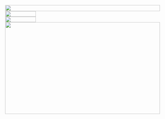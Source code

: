 <picture>
	<source
		media="(prefers-color-scheme: dark)"
		srcset="https://readme.rizesql.dev/?section=header&theme=dark"
	/>
	<img
		src="https://readme.rizesql.dev/?section=header&theme=light"
		width="100%"
		height="20"
		align="left"
	/>
</picture>

<a target="_blank" referrerpolicy="no-referrer" href="https://www.github.com/rizesql">
	<picture>
		<source
			media="(prefers-color-scheme: dark)"
			srcset="https://readme.rizesql.dev/?section=link.github&theme=dark&i=0"
		/>
		<img
			src="https://readme.rizesql.dev/?section=link.github&theme=light&i=0"
			height="18"
			width="100"
			align="left"
		/>
	</picture>
</a>

<img src="data:null;," width="100%" height="0" align="left" alt="" />

<a target="_blank" referrerpolicy="no-referrer" href="https://twitter.com/rizesql">
	<picture>
		<source
			media="(prefers-color-scheme: dark)"
			srcset="https://readme.rizesql.dev/?section=link.twitter&theme=dark&i=1"
		/>
		<img
			src="https://readme.rizesql.dev/?section=link.twitter&theme=light&i=1"
			height="18"
			width="100"
			align="left"
		/>
	</picture>
</a>

<img src="data:null;," width="100%" height="0" align="left" alt="" />

<picture>
	<source
		media="(prefers-color-scheme: dark)"
		srcset="https://readme.rizesql.dev/?section=main&theme=dark"
	/>
	<img
		src="https://readme.rizesql.dev/?section=main&theme=light"
		height="300"
		width="100%"
		align="left"
	/>
</picture>
